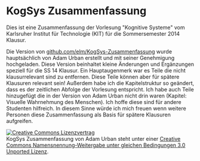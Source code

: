 KogSys Zusammenfassung
======================

Dies ist eine Zusammenfassung der Vorlesung "Kognitive Systeme" vom Karlsruher Institut für Technologie (KIT) für die Sommersemester 2014 Klausur.

Die Version von <a href="http://github.com/elm/KogSys-Zusammenfassung">github.com/elm/KogSys-Zusammenfassung</a> wurde hauptsächlich von Adam Urban erstellt und mit seiner Genehmigung hochgeladen. Diese Version beinhaltet kleine Änderungen und Ergänzungen speziell für die SS 14 Klausur. Ein Hauptaugenmerk war es Teile die nicht klausurrelevant sind zu entfernen. Diese Teile können aber für spätere Klausuren relevant sein! Außerdem habe ich die Kapitelstruktur so geändert, dass es der zeitlichen Abfolge der Vorlesung entspricht. Ich habe auch Teile hinzugefügt die in der Version von Adam Urban nicht drin waren (Kapitel: Visuelle Wahrnehmung des Menschen). Ich hoffe diese sind für andere Studenten hilfreich. In diesem Sinne würde ich mich freuen wenn weitere Personen diese Zusammenfassung als Basis für spätere Klausuren aufgreifen.

<a rel="license" href="http://creativecommons.org/licenses/by-sa/3.0/"><img alt="Creative Commons Lizenzvertrag" style="border-width:0" src="http://i.creativecommons.org/l/by-sa/3.0/88x31.png" /></a><br /><span xmlns:dct="http://purl.org/dc/terms/" href="http://purl.org/dc/dcmitype/Text" property="dct:title" rel="dct:type">KogSys Zusammenfassung</span> von <span xmlns:cc="http://creativecommons.org/ns#" property="cc:attributionName">Adam Urban</span> steht unter einer <a rel="license" href="http://creativecommons.org/licenses/by-sa/3.0/">Creative Commons Namensnennung-Weitergabe unter gleichen Bedingungen 3.0 Unported Lizenz</a>.
